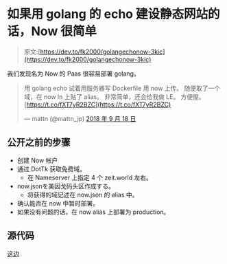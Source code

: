 # 如果用 golang 的 echo 建设静态网站的话，Now 很简单

> 原文:[https://dev.to/fk2000/golangechonow-3kic](https://dev.to/fk2000/golangechonow-3kic)

我们发现名为 Now 的 Paas 很容易部署 golang。

> 用 golang echo 试着用服务器写 Dockerfile 用 now 上传。 随便取了一个域，在 now ln 上贴了 alias。 非常简单，还会给我做 LE。 方便屋。 [https://t.co/fXT7yR2BZC](https://t.co/fXT7yR2BZC)
> 
> — mattn (@mattn_jp) [2018 年 9 月 18 日](https://twitter.com/mattn_jp/status/1042078292944093184?ref_src=twsrc%5Etfw)

## 公开之前的步骤

*   创建 Now 帐户
*   通过 DotTk 获取免费域。
    *   在 Nameserver 上指定 4 个 zeit.world 左右。
*   now.jsonを美因戈码头区作成する。
    *   将获得的域记述在 now.json 的 alias 中。
*   确认能否在 now 中暂时部署。
*   如果没有问题的话，在 now alias 上部署为 production。

## 源代码

[这边](https://github.com/fk2000/docker-go-now)
